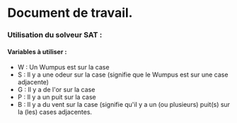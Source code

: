 # Document de travail.

### Utilisation du solveur SAT :
#### Variables à utiliser : 

- W : Un Wumpus est sur la case
- S : Il y a une odeur sur la case (signifie que le Wumpus est sur une case adjacente)
- G : Il y a de l'or sur la case
- P : Il y a un puit sur la case
- B : Il y a du vent sur la case (signifie qu'il y a un (ou plusieurs) puit(s) sur la (les) cases adjacentes.

